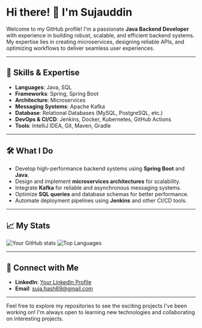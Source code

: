 # Hi there! 👋 I'm Sujauddin

Welcome to my GitHub profile! I'm a passionate **Java Backend Developer** with experience in building robust, scalable, and efficient backend systems. My expertise lies in creating microservices, designing reliable APIs, and optimizing workflows to deliver seamless user experiences.

---

## 🚀 Skills & Expertise

- **Languages**: Java, SQL
- **Frameworks**: Spring, Spring Boot
- **Architecture**: Microservices
- **Messaging Systems**: Apache Kafka
- **Database**: Relational Databases (MySQL, PostgreSQL, etc.)
- **DevOps & CI/CD**: Jenkins, Docker, Kubernetes, GitHub Actions
- **Tools**: IntelliJ IDEA, Git, Maven, Gradle

---

## 🛠️ What I Do

- Develop high-performance backend systems using **Spring Boot** and **Java**.
- Design and implement **microservices architectures** for scalability.
- Integrate **Kafka** for reliable and asynchronous messaging systems.
- Optimize **SQL queries** and database schemas for better performance.
- Automate deployment pipelines using **Jenkins** and other CI/CD tools.

---

## 📈 My Stats

![Your GitHub stats](https://github-readme-stats.vercel.app/api?username=yourusername&show_icons=true&theme=radical)
![Top Languages](https://github-readme-stats.vercel.app/api/top-langs/?username=yourusername&layout=compact&theme=radical)

---

## 💼 Connect with Me

- **LinkedIn**: [Your LinkedIn Profile]([https://linkedin.com/in/yourusername](https://www.linkedin.com/in/sk-sujauddin/))
- **Email**: [suja.hash69@gmail.com](mailto:suja.hash69@gmail.com)

---

Feel free to explore my repositories to see the exciting projects I've been working on! I'm always open to learning new technologies and collaborating on interesting projects.
